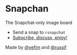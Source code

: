 Snapchan
==========

The Snapchat-only image board

* Send a snap to `rsnapchat`
* [Subscribe, discuss, enjoy!](http://reddit.com/r/snapchan)

Made by [@yefim](http://twitter.com/yefim) and [@russjf](https://twitter.com/russjf)
